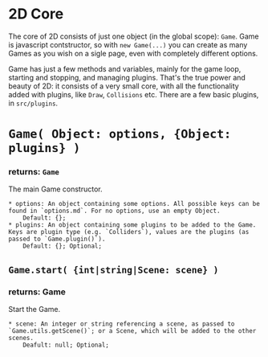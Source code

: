 2D Core
=======

The core of 2D consists of just one object (in the global scope): `Game`. Game is javascript contstructor, so with `new Game(...)` you can create as many Games as you wish on a sigle page, even with completely different options.

Game has just a few methods and variables, mainly for the game loop, starting and stopping, and managing plugins. That's the true power and beauty of 2D: it consists of a very small core, with all the functionality added with plugins, like `Draw`, `Collisions` etc. There are a few basic plugins, in `src/plugins`.




# `Game( Object: options, {Object: plugins} )`
### returns: `Game`

The main Game constructor.

	* options: An object containing some options. All possible keys can be found in `options.md`. For no options, use an empty Object.
		Default: {};
	* plugins: An object containing some plugins to be added to the Game. Keys are plugin type (e.g. `Colliders`), values are the plugins (as passed to `Game.plugin()`).
		Default: {}; Optional;


## `Game.start( {int|string|Scene: scene} )`
### returns: Game

Start the Game.

	* scene: An integer or string referencing a scene, as passed to `Game.utils.getScene()`; or a Scene, which will be added to the other scenes.
		Deafult: null; Optional;